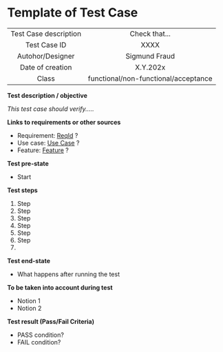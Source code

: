 # Template of Test Case


| | |
|:-:|:-:|
| Test Case description | Check that... |
| Test Case ID | XXXX |
| Autohor/Designer | Sigmund Fraud | 
| Date of creation | X.Y.202x |
| Class | functional/non-functional/acceptance |

**Test description / objective**

*This test case should verify.....*

**Links to requirements or other sources**

* Requirement: [ReqId]() ?   
* Use case: [Use Case](template-use-case.md) ? 
* Feature: [Feature](teamplate-feature.md) ?

**Test pre-state**
* Start

**Test steps**


1. Step
2. Step
3. Step
4. Step
5. Step
6. Step
7. 


**Test end-state**

* What happens after running the test

**To be taken into account during test**

* Notion 1
* Notion 2


**Test result (Pass/Fail Criteria)**


* PASS condition? 
* FAIL condition?


